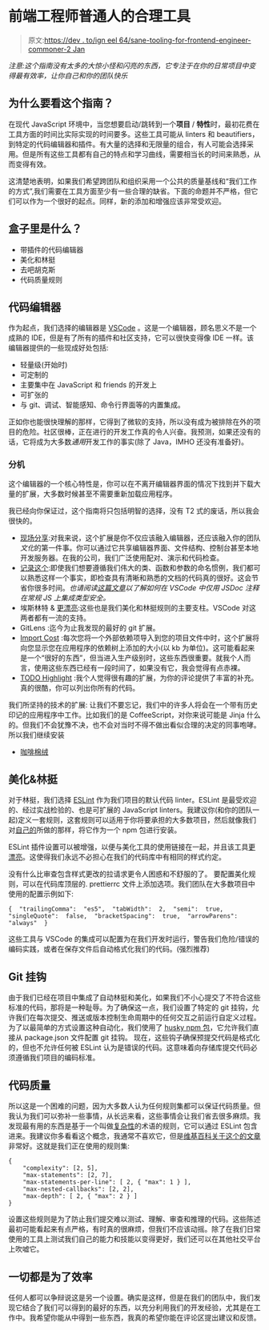 # 前端工程师普通人的合理工具

> 原文:[https://dev . to/ign eel 64/sane-tooling-for-frontend-engineer-commoner-2 Jan](https://dev.to/igneel64/sane-tooling-for-the-frontend-engineer-commoner-2jan)

*注意:这个指南没有太多的大惊小怪和闪亮的东西，它专注于在你的日常项目中变得最有效率，让你自己和你的团队快乐*

## [](#why-read-this-guidelines-)为什么要看这个指南？

在现代 JavaScript 环境中，当您想要启动/跳转到一个**项目** / **特性**时，最初花费在工具方面的时间比实际实现的时间要多。这些工具可能从 linters 和 beautifiers，到特定的代码编辑器和插件。有大量的选择和无限量的组合，有人可能会选择采用。但是所有这些工具都有自己的特点和学习曲线，需要相当长的时间来熟悉，从而变得有效。

这清楚地表明，如果我们希望跨团队和组织采用一个公共的质量基线和“我们工作的方式”,我们需要在工具方面至少有一些合理的缺省。下面的命题并不严格，但它们可以作为一个很好的起点。同样，新的添加和增强应该非常受欢迎。

## [](#whats-in-the-box)盒子里是什么？

*   带插件的代码编辑器
*   美化和林挺
*   去吧胡克斯
*   代码质量规则

## [](#code-editor)代码编辑器

作为起点，我们选择的编辑器是 [VSCode](https://code.visualstudio.com/) 。这是一个编辑器，顾名思义不是一个成熟的 IDE，但是有了所有的插件和社区支持，它可以很快变得像 IDE 一样。该编辑器提供的一些现成好处包括:

*   轻量级(开始时)
*   可定制的
*   主要集中在 JavaScript 和 friends 的开发上
*   可扩张的
*   与 git、调试、智能感知、命令行界面等的内置集成。

正如你也能很快理解的那样，它得到了微软的支持，所以没有成为被排除在外的项目的危险。社区很棒，正在进行的开发工作真的令人兴奋。我预测，如果还没有的话，它将成为大多数*通用*开发工作的事实(除了 Java，IMHO 还没有准备好)。

### [](#extensions)分机

这个编辑器的一个核心特性是，你可以在不离开编辑器界面的情况下找到并下载大量的扩展，大多数时候甚至不需要重新加载应用程序。

我已经向你保证过，这个指南将只包括明智的选择，没有 T2 式的废话，所以我会很快的。

*   [现场分享](https://marketplace.visualstudio.com/items?itemName=MS-vsliveshare.vsliveshare-pack):对我来说，这个扩展是你不仅应该融入编辑器，还应该融入你的团队*文化*的第一件事。你可以通过它共享编辑器界面、文件结构、控制台甚至本地开发服务器。在我的公司，我们广泛使用配对、演示和代码检查。
*   [记录这个](https://marketplace.visualstudio.com/items?itemName=joelday.docthis):即使我们想要遵循我们伟大的类、函数和参数的命名惯例，我们都可以熟悉这样一个事实，即检查具有清晰和熟悉的文档的代码真的很好。这会节省你很多时间。*也请阅读[这篇文章](https://medium.com/@trukrs/type-safe-javascript-with-jsdoc-7a2a63209b76)以了解如何在 VSCode 中仅用 JSDoc 注释在常规 JS 上集成类型安全。*
*   埃斯林特 & [更漂亮](https://marketplace.visualstudio.com/items?itemName=esbenp.prettier-vscode):这些也是我们美化和林挺规则的主要支柱。VSCode 对这两者都有一流的支持。
*   GitLens :迄今为止我发现的最好的 git 扩展。
*   [Import Cost](https://marketplace.visualstudio.com/items?itemName=wix.vscode-import-cost) :每次您将一个外部依赖项导入到您的项目文件中时，这个扩展将向您显示您在应用程序的依赖树上添加的大小(以 kb 为单位)。这可能看起来是一个“很好的东西”，但当进入生产级别时，这些东西很重要。就我个人而言，使用这些东西已经有一段时间了，如果没有它，我会觉得有点赤裸。
*   [TODO Highlight](https://marketplace.visualstudio.com/items?itemName=wayou.vscode-todo-highlight) :我个人觉得很有趣的扩展，为你的评论提供了丰富的补充。真的很酷，你可以列出你所有的代码。

我们所坚持的技术的扩展:
让我们不要忘记，我们中的许多人将会在一个带有历史印记的应用程序中工作。比如我们的是 CoffeeScript，对你来说可能是 Jinja 什么的。但我们不会犹豫不决，也不会对当时不得不做出看似合理的决定的同事咆哮。所以我们继续安装

*   [咖啡棉绒](https://marketplace.visualstudio.com/items?itemName=lkytal.coffeelinter)

## [](#beautification-amp-linting)美化&林挺

对于林挺，我们选择 [ESLint](https://eslint.org/) 作为我们项目的默认代码 linter。ESLint 是最受欢迎的、经过实战检验的、也是可扩展的 JavaScript linters。我建议你(和你的团队一起)定义一套规则，这套规则可以适用于你将要承担的大多数项目，然后就像我们对[自己的](https://www.npmjs.com/package/eslint-config-welcome)所做的那样，将它作为一个 npm 包进行安装。

ESLint 插件设置可以被增强，以便与美化工具的使用链接在一起，并且该工具[更漂亮](https://prettier.io/)。这使得我们永远不必担心在我们的代码库中有相同的样式约定。

没有什么比审查包含样式更改的拉请求更令人困惑和不舒服的了。
要配置美化规则，可以在代码库顶层的. prettierrc 文件上添加选项。我们团队在大多数项目中使用的配置示例如下:

```
{  "trailingComma":  "es5",  "tabWidth":  2,  "semi":  true,  "singleQuote":  false,  "bracketSpacing":  true,  "arrowParens":  "always"  } 
```

这些工具与 VSCode 的集成可以配置为在我们开发时运行，警告我们危险/错误的编码实践，或者在保存文件后自动格式化我们的代码。(强烈推荐)

## [](#git-hooks)Git 挂钩

由于我们已经在项目中集成了自动林挺和美化，如果我们不小心提交了不符合这些标准的代码，那将是一种耻辱。为了确保这一点，我们设置了特定的 git 挂钩，允许我们在每次提交、推送或版本控制生命周期中的任何交互之前运行自定义过程。为了以最简单的方式设置这种自动化，我们使用了 [husky npm 包](https://www.npmjs.com/package/husky)，它允许我们直接从 package.json 文件配置 git 挂钩。
现在，这些钩子确保预提交代码是格式化的，但也不允许任何被 ESLint 认为是错误的代码。这意味着向存储库提交代码必须遵循我们项目的编码标准。

## [](#code-quality)代码质量

所以这是一个困难的问题，因为大多数人认为任何规则集都可以保证代码质量。但我认为我们可以弥补一些事情，从长远来看，这些事情会让我们省去很多麻烦。我发现最有用的东西是基于一个叫做[复杂性](https://eslint.org/docs/rules/complexity)的术语的规则，它可以通过 ESLint 包含进来。我建议你多看看这个概念，我通常不喜欢它，但是[维基百科关于这个的文章](%C2%A0https://en.wikipedia.org/wiki/Cyclomatic_complexity)非常好。这就是我们正在使用的规则集:

```
{
    "complexity": [2, 5],
    "max-statements": [2, 7],
    "max-statements-per-line": [ 2, { "max": 1 } ],
    "max-nested-callbacks": [2, 2],
    "max-depth": [ 2, { "max": 2 } ]
} 
```

设置这些规则是为了防止我们提交难以测试、理解、审查和推理的代码。这些陈述最初可能看起来有点严格，有时真的很麻烦，但我们不应该动摇。除了在我们日常使用的工具上测试我们自己的能力和技能以变得更好，我们还可以在其他社交平台上吹嘘它。

## [](#it-is-all-about-effectiveness)一切都是为了效率

任何人都可以争辩说这是另一个设置。确实是这样，但是在我们的团队中，我们发现它结合了我们可以得到的最好的东西，以充分利用我们的开发经验，尤其是在工作中。我希望你能从中得到一些东西，我真的希望你能在评论区提出建议和反馈。